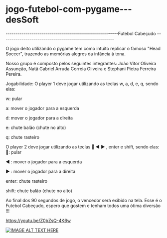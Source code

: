 # jogo-futebol-com-pygame---desSoft
--------------------------------------------------------Futebol Cabeçudo --------------------------------------------------------

O jogo deito utilizando o pygame tem como intuito replicar o famoso "Head Soccer", trazendo as memórias alegres da infância à tona.

Nosso grupo é composto pelos seguintes integrantes: João Vitor Oliveira Assunção, Natã Gabriel Arruda Correia Oliveira e Stephani Pietra Ferreira Pereira.



Jogabilidade:
O player 1 deve jogar utilizando as teclas w, a, d, e, q, sendo elas:

w: pular

a: mover o jogador para a esquerda

d: mover o jogador para a direita

e: chute balão (chute no alto)

q: chute rasteiro 
     

O player 2 deve jogar utilizando as teclas 🔼 ◀ ▶ , enter e shift, sendo elas:            
🔼: pular

◀ : mover o jogador para a esquerda

▶ : mover o jogador para a direita

enter: chute rasteiro

shift: chute balão (chute no alto)

Ao final dos 90 segundos de jogo, o vencedor será exibido na tela.
Esse é o Futebol Cabeçudo, espero que gostem e tenham todos uma ótima diversão !!!

https://youtu.be/Z0bZsQ-4K6w

[![IMAGE ALT TEXT HERE](https://img.youtube.com/vi/Z0bZsQ-4K6w/0.jpg)](https://youtu.be/Z0bZsQ-4K6w)
